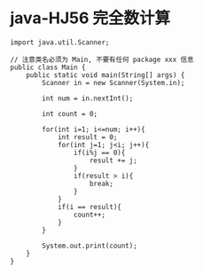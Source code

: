 # java-HJ56 完全数计算


    import java.util.Scanner;
    
    // 注意类名必须为 Main, 不要有任何 package xxx 信息
    public class Main {
        public static void main(String[] args) {
            Scanner in = new Scanner(System.in);
    
            int num = in.nextInt();
    
            int count = 0;
    
            for(int i=1; i<=num; i++){
                int result = 0;
                for(int j=1; j<i; j++){
                    if(i%j == 0){
                        result += j;
                    }
                    if(result > i){
                        break;
                    }
                }
                if(i == result){
                    count++;
                }
            }
    
            System.out.print(count);
        }
    }

  

